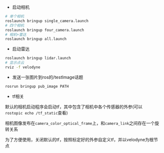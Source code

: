 - 启动相机
  
```bash
# 单个相机
roslaunch bringup single_camera.launch
# 四个相机
roslaunch bringup four_camera.launch
# 相机+雷达
roslaunch bringup all.launch
```

- 启动雷达

```bash
roslaunch bringup lidar.launch
# 显示点云
rviz -f velodyne
```

- 发送一张图片到ros的/testImage话题

```bash
rosrun bringup pub_image PATH
```

- tf相关

默认的相机启动程序会启动tf，其中包含了相机中各个传感器的外参(可以``rostopic echo /tf_static``查看)

相机图像发布在``camera_color_optical_frame``上，和``camera_link``之间存在一个旋转关系

为了方便使用，关闭默认的tf，按照标定好的外参自定义tf，并以velodyne为根节点